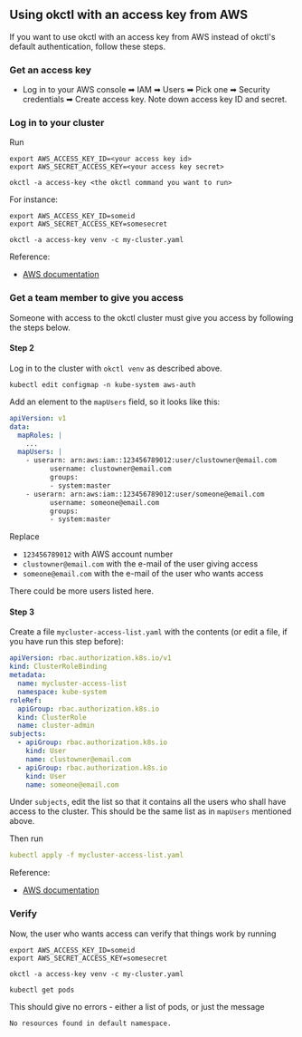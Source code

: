 ## Using okctl with an access key from AWS

If you want to use okctl with an access key from AWS instead of okctl's default authentication, follow these steps.

### Get an access key

* Log in to your AWS console ➡ IAM ➡ Users ➡ Pick one ➡ Security credentials ➡ Create access key. Note down access key ID and secret.

### Log in to your cluster

Run

```shell
export AWS_ACCESS_KEY_ID=<your access key id>
export AWS_SECRET_ACCESS_KEY=<your access key secret>

okctl -a access-key <the okctl command you want to run> 
```

For instance:

```shell
export AWS_ACCESS_KEY_ID=someid
export AWS_SECRET_ACCESS_KEY=somesecret

okctl -a access-key venv -c my-cluster.yaml 
```

Reference:

* [AWS documentation](https://docs.aws.amazon.com/cli/latest/userguide/cli-configure-envvars.html)

### Get a team member to give you access

Someone with access to the okctl cluster must give you access by following the steps below.

#### Step 2

Log in to the cluster with `okctl venv` as described above.

```shell
kubectl edit configmap -n kube-system aws-auth
```

Add an element to the `mapUsers` field, so it looks like this:

```yaml
apiVersion: v1
data:
  mapRoles: |
    ...
  mapUsers: |
    - userarn: arn:aws:iam::123456789012:user/clustowner@email.com
          username: clustowner@email.com
          groups:
          - system:master
    - userarn: arn:aws:iam::123456789012:user/someone@email.com
          username: someone@email.com
          groups:
          - system:master
```

Replace

* `123456789012` with AWS account number
* `clustowner@email.com` with the e-mail of the user giving access 
* `someone@email.com` with the e-mail of the user who wants access 

There could be more users listed here.

#### Step 3

Create a file `mycluster-access-list.yaml` with the contents (or edit a file, if you have run this step before):

```yaml
apiVersion: rbac.authorization.k8s.io/v1
kind: ClusterRoleBinding
metadata:
  name: mycluster-access-list
  namespace: kube-system
roleRef:
  apiGroup: rbac.authorization.k8s.io
  kind: ClusterRole
  name: cluster-admin
subjects:
  - apiGroup: rbac.authorization.k8s.io
    kind: User
    name: clustowner@email.com
  - apiGroup: rbac.authorization.k8s.io
    kind: User
    name: someone@email.com
```

Under `subjects`, edit the list so that it contains all the users who shall have access to the cluster. This should be
the same list as in `mapUsers` mentioned above.

Then run

```yaml
kubectl apply -f mycluster-access-list.yaml
```

Reference:

* [AWS documentation](https://docs.aws.amazon.com/eks/latest/userguide/add-user-role.html)

### Verify

Now, the user who wants access can verify that things work by running

```shell
export AWS_ACCESS_KEY_ID=someid
export AWS_SECRET_ACCESS_KEY=somesecret

okctl -a access-key venv -c my-cluster.yaml

kubectl get pods
```

This should give no errors - either a list of pods, or just the message

```
No resources found in default namespace.
```
